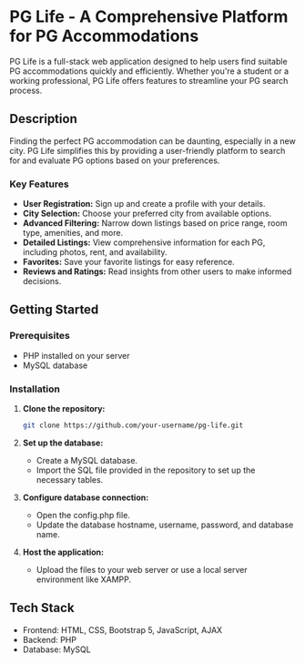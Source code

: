 # PG Life - A Comprehensive Platform for PG Accommodations

PG Life is a full-stack web application designed to help users find suitable PG accommodations quickly and efficiently. Whether you're a student or a working professional, PG Life offers features to streamline your PG search process.

## Description

Finding the perfect PG accommodation can be daunting, especially in a new city. PG Life simplifies this by providing a user-friendly platform to search for and evaluate PG options based on your preferences.

### Key Features

- **User Registration:** Sign up and create a profile with your details.
- **City Selection:** Choose your preferred city from available options.
- **Advanced Filtering:** Narrow down listings based on price range, room type, amenities, and more.
- **Detailed Listings:** View comprehensive information for each PG, including photos, rent, and availability.
- **Favorites:** Save your favorite listings for easy reference.
- **Reviews and Ratings:** Read insights from other users to make informed decisions.

## Getting Started

### Prerequisites

- PHP installed on your server
- MySQL database

### Installation

1. **Clone the repository:**
   
   ```bash
   git clone https://github.com/your-username/pg-life.git
2. **Set up the database:**
   - Create a MySQL database.
   - Import the SQL file provided in the repository to set up the necessary tables.
3. **Configure database connection:**
   - Open the config.php file.
   - Update the database hostname, username, password, and database name.
4. **Host the application:**
   - Upload the files to your web server or use a local server environment like XAMPP.

## Tech Stack
- Frontend: HTML, CSS, Bootstrap 5, JavaScript, AJAX
- Backend: PHP
- Database: MySQL
   
   
